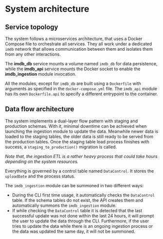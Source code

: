 # System architecture

## Service topology

The system follows a microservices architecture, that uses a Docker Compose file to orchestrate all services. They all work under a dedicated `imdb` network that allows communication between them and isolates them from any other interactions.

The **imdb_db** service mounts a volume named `imdb_db` for data persistence, while the **imdb_api** service mounts the Docker socket to enable the **imdb_ingestion** module invocation.

All the modules, except for `imdb_db` are built using a `Dockerfile` with arguments as specified in the `docker-compose.yml` file. The `imdb_api` module has its own `Dockerfile.api` to specify a different entrypoint to the container.

## Data flow architecture

The system implements a dual-layer flow pattern with staging and production schemas. With it, minimal downtime can be achieved when launching the ingestion module to update the data. Meanwhile newer data is loaded to the staging tables, the older data is still ready to be served from the production tables. Once the staging table load process finishes with success, a `staging_to_production()` migration is called.

*Note that, the ingestion ETL is a rather heavy process that could take hours depending on the system resources.*

Everything is governed by a control table named `DataControl`. It stores the `uploadDate` and the process status.

The `imdb_ingestion` module can be summoned in two different ways:
- During the CLI first time usage, it automatically checks the `DataControl` table. If the schema tables do not exist, the API creates them and automatically summons the `imdb_ingestion` module.
- If while checking the `DataControl` table it is detected that the last successful update was not done within the last 24 hours, it will prompt the user to update the data through the CLI. Furthermore, if the user tries to update the data while there is an ongoing ingestion process or the data was updated the same day, it will not be summoned.